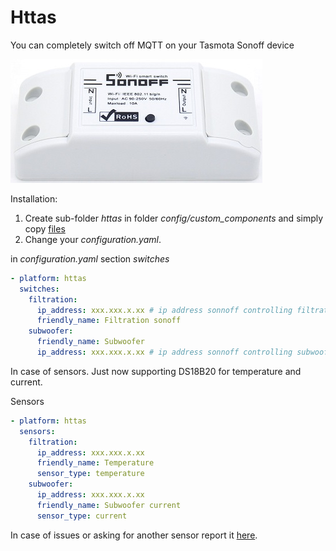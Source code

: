 # Httas

You can completely switch off MQTT on your Tasmota Sonoff device

![Sonoff](https://github.com/JiriKursky/Custom_components/blob/master/library/sonoffbasic.jpg)

Installation: 
1. Create sub-folder *httas* in folder *config/custom_components* and simply copy [files](https://github.com/JiriKursky/Custom_components/tree/master/httas)
2. Change your *configuration.yaml*.


in *configuration.yaml* section *switches*
```yaml
- platform: httas
  switches:
    filtration:
      ip_address: xxx.xxx.x.xx # ip address sonnoff controlling filtration
      friendly_name: Filtration sonoff          
    subwoofer:
      friendly_name: Subwoofer
      ip_address: xxx.xxx.x.xx # ip address sonnoff controlling subwoofer        
```
In case of sensors. Just now supporting DS18B20 for temperature and current.

Sensors
```yaml
- platform: httas
  sensors:
    filtration:      
      ip_address: xxx.xxx.x.xx 
      friendly_name: Temperature
      sensor_type: temperature    
    subwoofer:      
      ip_address: xxx.xxx.x.xx
      friendly_name: Subwoofer current      
      sensor_type: current                  
```
In case of issues or asking for another sensor report it [here](https://github.com/JiriKursky/Hass.io_CZ_SK_custom_components/issues).
